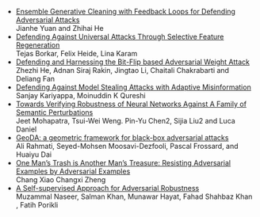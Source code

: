 - [Ensemble Generative Cleaning with Feedback Loops for Defending Adversarial Attacks](https://openaccess.thecvf.com/content_CVPR_2020/papers/Yuan_Ensemble_Generative_Cleaning_With_Feedback_Loops_for_Defending_Adversarial_Attacks_CVPR_2020_paper.pdf)  
  Jianhe Yuan and Zhihai He  
- [Defending Against Universal Attacks Through Selective Feature Regeneration](https://openaccess.thecvf.com/content_CVPR_2020/papers/Borkar_Defending_Against_Universal_Attacks_Through_Selective_Feature_Regeneration_CVPR_2020_paper.pdf)  
  Tejas Borkar, Felix Heide, Lina Karam   
- [Defending and Harnessing the Bit-Flip based Adversarial Weight Attack](https://openaccess.thecvf.com/content_CVPR_2020/papers/He_Defending_and_Harnessing_the_Bit-Flip_Based_Adversarial_Weight_Attack_CVPR_2020_paper.pdf)  
  Zhezhi He, Adnan Siraj Rakin, Jingtao Li, Chaitali Chakrabarti and Deliang Fan  
- [Defending Against Model Stealing Attacks with Adaptive Misinformation](https://openaccess.thecvf.com/content_CVPR_2020/papers/Kariyappa_Defending_Against_Model_Stealing_Attacks_With_Adaptive_Misinformation_CVPR_2020_paper.pdf)  
  Sanjay Kariyappa, Moinuddin K Qureshi  
- [Towards Verifying Robustness of Neural Networks Against A Family of Semantic Perturbations](https://openaccess.thecvf.com/content_CVPR_2020/papers/Mohapatra_Towards_Verifying_Robustness_of_Neural_Networks_Against_A_Family_of_CVPR_2020_paper.pdf)  
  Jeet Mohapatra, Tsui-Wei Weng. Pin-Yu Chen2, Sijia Liu2 and Luca Daniel  
- [GeoDA: a geometric framework for black-box adversarial attacks](https://openaccess.thecvf.com/content_CVPR_2020/papers/Rahmati_GeoDA_A_Geometric_Framework_for_Black-Box_Adversarial_Attacks_CVPR_2020_paper.pdf)   
  Ali Rahmati, Seyed-Mohsen Moosavi-Dezfooli, Pascal Frossard, and Huaiyu Dai  
- [One Man’s Trash is Another Man’s Treasure: Resisting Adversarial Examples by Adversarial Examples](https://openaccess.thecvf.com/content_CVPR_2020/papers/Xiao_One_Mans_Trash_Is_Another_Mans_Treasure_Resisting_Adversarial_Examples_CVPR_2020_paper.pdf)  
  Chang Xiao Changxi Zheng  
- [A Self-supervised Approach for Adversarial Robustness](https://openaccess.thecvf.com/content_CVPR_2020/papers/Naseer_A_Self-supervised_Approach_for_Adversarial_Robustness_CVPR_2020_paper.pdf)  
  Muzammal Naseer, Salman Khan, Munawar Hayat, Fahad Shahbaz Khan , Fatih Porikli


  
  
  
